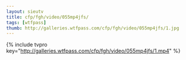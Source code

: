 ```yaml
--- 
layout: sieutv
title: cfp/fgh/video/055mp4jfs/
tags: [wtfpass]
thumb: http://galleries.wtfpass.com/cfp/fgh/video/055mp4jfs/1.jpg
---
```

{% include tvpro key="http://galleries.wtfpass.com/cfp/fgh/video/055mp4jfs/1.mp4" %} 
